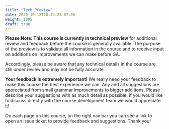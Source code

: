 ```yaml
---
title: "Tech Preview"
date: 2020-10-12T18:34:25-07:00
weight: 1005
draft: true
---
```


**Please Note: This course is currently in technical preview** for
additional review and feedback before the course is generally available.
The purpose of the preview is to validate all information in the course
and to receive input on additions on improvements we can make before GA.

Accordingly, please be aware that any technical details in the course
are still under review and may not be fully accurate.

**Your feedback is extremely important!** We really need your feedback
to make this course the best experience we can. Any and all suggestions
are appreciated from small grammar improvements to bigger additions.
Please describe your suggestions with as much detail as possible. If you
would like to discuss directly with the course development team we would
appreciate it!

On each page on this course, on the right nav bar you can see a link to open an issue ticket to provide feedback and suggestions. Thank you!
